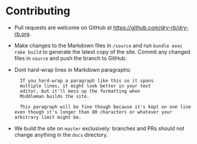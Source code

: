 # Contributing

- Pull requests are welcome on GitHub at https://github.com/dry-rb/dry-rb.org.

- Make changes to the Markdown files in `/source` and run
  `bundle exec rake build` to generate the latest copy of the site. Commit any
  changed files in `source` and push the branch to GitHub.

- Dont hard-wrap lines in Markdown paragraphs:

        If you hard-wrap a paragraph like this so it spans
        multiple lines, it might look better in your text
        editor, but it'll mess up the formatting when
        Middleman builds the site.

        This paragraph will be fine though because it's kept on one line even though it's longer than 80 characters or whatever your arbitrary limit might be.

- We build the site on `master` exclusively: branches and PRs should not change
  anything in the `docs` directory.
